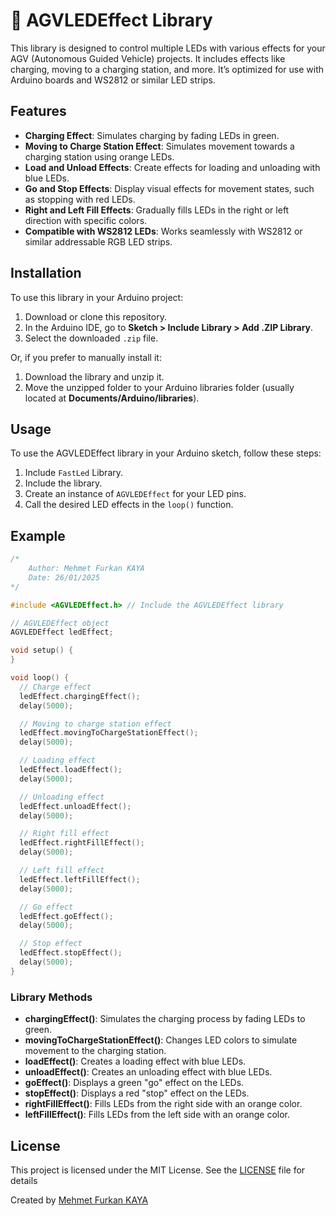 # 🚨 AGVLEDEffect Library

This library is designed to control multiple LEDs with various effects for your AGV (Autonomous Guided Vehicle) projects. It includes effects like charging, moving to a charging station, and more. It’s optimized for use with Arduino boards and WS2812 or similar LED strips.

## Features

- **Charging Effect**: Simulates charging by fading LEDs in green.
- **Moving to Charge Station Effect**: Simulates movement towards a charging station using orange LEDs.
- **Load and Unload Effects**: Create effects for loading and unloading with blue LEDs.
- **Go and Stop Effects**: Display visual effects for movement states, such as stopping with red LEDs.
- **Right and Left Fill Effects**: Gradually fills LEDs in the right or left direction with specific colors.
- **Compatible with WS2812 LEDs**: Works seamlessly with WS2812 or similar addressable RGB LED strips.

## Installation

To use this library in your Arduino project:

1. Download or clone this repository.
2. In the Arduino IDE, go to **Sketch > Include Library > Add .ZIP Library**.
3. Select the downloaded `.zip` file.

Or, if you prefer to manually install it:

1. Download the library and unzip it.
2. Move the unzipped folder to your Arduino libraries folder (usually located at **Documents/Arduino/libraries**).

## Usage

To use the AGVLEDEffect library in your Arduino sketch, follow these steps:

1. Include `FastLed` Library.
2. Include the library.
2. Create an instance of `AGVLEDEffect` for your LED pins.
3. Call the desired LED effects in the `loop()` function.

## Example

```cpp
/*
    Author: Mehmet Furkan KAYA
    Date: 26/01/2025
*/

#include <AGVLEDEffect.h> // Include the AGVLEDEffect library

// AGVLEDEffect object
AGVLEDEffect ledEffect;

void setup() {
}

void loop() {
  // Charge effect
  ledEffect.chargingEffect();
  delay(5000);

  // Moving to charge station effect
  ledEffect.movingToChargeStationEffect();
  delay(5000);

  // Loading effect
  ledEffect.loadEffect();
  delay(5000);

  // Unloading effect
  ledEffect.unloadEffect();
  delay(5000);

  // Right fill effect
  ledEffect.rightFillEffect();
  delay(5000);

  // Left fill effect
  ledEffect.leftFillEffect();
  delay(5000);

  // Go effect
  ledEffect.goEffect();
  delay(5000);

  // Stop effect
  ledEffect.stopEffect();
  delay(5000);
}
```

### Library Methods

- **chargingEffect()**: Simulates the charging process by fading LEDs to green.
- **movingToChargeStationEffect()**: Changes LED colors to simulate movement to the charging station.
- **loadEffect()**: Creates a loading effect with blue LEDs.
- **unloadEffect()**: Creates an unloading effect with blue LEDs.
- **goEffect()**: Displays a green "go" effect on the LEDs.
- **stopEffect()**: Displays a red "stop" effect on the LEDs.
- **rightFillEffect()**: Fills LEDs from the right side with an orange color.
- **leftFillEffect()**: Fills LEDs from the left side with an orange color.

## License

This project is licensed under the MIT License. See the [LICENSE](LICENSE) file for details

Created by [Mehmet Furkan KAYA](https://www.linkedin.com/in/mehmet-furkan-kaya/)
